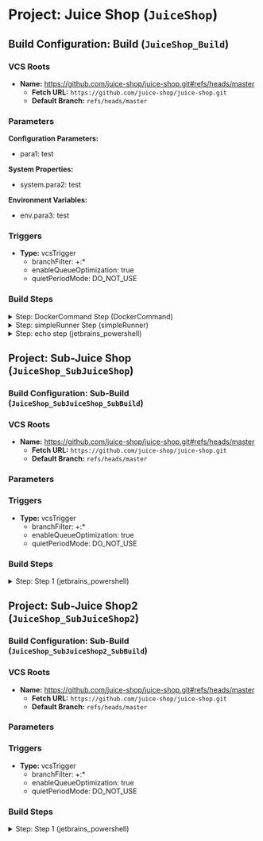 # Project: Juice Shop (`JuiceShop`)

## Build Configuration: Build (`JuiceShop_Build`)

### VCS Roots

- **Name:** https://github.com/juice-shop/juice-shop.git#refs/heads/master  
  - **Fetch URL:** `https://github.com/juice-shop/juice-shop.git`  
  - **Default Branch:** `refs/heads/master`

### Parameters

**Configuration Parameters:**

- para1: test

**System Properties:**

- system.para2: test

**Environment Variables:**

- env.para3: test

### Triggers

- **Type:** vcsTrigger
  - branchFilter: +:*
  - enableQueueOptimization: true
  - quietPeriodMode: DO_NOT_USE

### Build Steps

<details>
<summary>Step: DockerCommand Step (DockerCommand)</summary>

**Executes:**
```
Dockerfile
```

| Property | Value |
|---|---|
| docker.command.type | build |
| docker.push.remove.image | true |
| dockerfile.path | Dockerfile |
| dockerfile.source | PATH |
| teamcity.step.mode | default |

</details>

<details>
<summary>Step: simpleRunner Step (simpleRunner)</summary>

**Executes:**
```
./vagrant/bootstrap.sh
```

| Property | Value |
|---|---|
| script.content | ./vagrant/bootstrap.sh |
| teamcity.step.mode | default |
| use.custom.script | true |

</details>

<details>
<summary>Step: echo step (jetbrains_powershell)</summary>

**Executes:**
```
echo "Powershell commands1"
echo "Powershell commands2"
```

| Property | Value |
|---|---|
| jetbrains_powershell_execution | PS1 |
| jetbrains_powershell_noprofile | true |
| jetbrains_powershell_script_code | echo "Powershell commands1"
echo "Powershell commands2" |
| jetbrains_powershell_script_mode | CODE |
| teamcity.step.mode | default |

</details>

## Project: Sub-Juice Shop (`JuiceShop_SubJuiceShop`)

### Build Configuration: Sub-Build (`JuiceShop_SubJuiceShop_SubBuild`)

### VCS Roots

- **Name:** https://github.com/juice-shop/juice-shop.git#refs/heads/master  
  - **Fetch URL:** `https://github.com/juice-shop/juice-shop.git`  
  - **Default Branch:** `refs/heads/master`

### Parameters

### Triggers

- **Type:** vcsTrigger
  - branchFilter: +:*
  - enableQueueOptimization: true
  - quietPeriodMode: DO_NOT_USE

### Build Steps

<details>
<summary>Step: Step 1 (jetbrains_powershell)</summary>

**Executes:**
```
echo "step 1"
```

| Property | Value |
|---|---|
| jetbrains_powershell_execution | PS1 |
| jetbrains_powershell_noprofile | true |
| jetbrains_powershell_script_code | echo "step 1" |
| jetbrains_powershell_script_mode | CODE |
| teamcity.step.mode | default |

</details>

## Project: Sub-Juice Shop2 (`JuiceShop_SubJuiceShop2`)

### Build Configuration: Sub-Build (`JuiceShop_SubJuiceShop2_SubBuild`)

### VCS Roots

- **Name:** https://github.com/juice-shop/juice-shop.git#refs/heads/master  
  - **Fetch URL:** `https://github.com/juice-shop/juice-shop.git`  
  - **Default Branch:** `refs/heads/master`

### Parameters

### Triggers

- **Type:** vcsTrigger
  - branchFilter: +:*
  - enableQueueOptimization: true
  - quietPeriodMode: DO_NOT_USE

### Build Steps

<details>
<summary>Step: Step 1 (jetbrains_powershell)</summary>

**Executes:**
```
echo "step 1"
```

| Property | Value |
|---|---|
| jetbrains_powershell_execution | PS1 |
| jetbrains_powershell_noprofile | true |
| jetbrains_powershell_script_code | echo "step 1" |
| jetbrains_powershell_script_mode | CODE |
| teamcity.step.mode | default |

</details>

